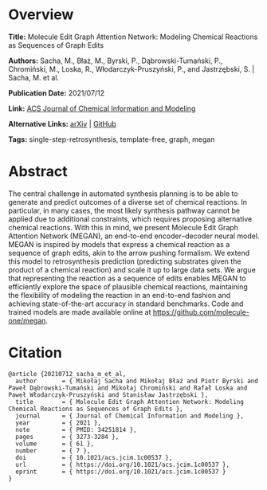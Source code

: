 # Overview
**Title:**
Molecule Edit Graph Attention Network: Modeling Chemical Reactions as Sequences of Graph Edits

**Authors:**
Sacha, M., Błaż, M., Byrski, P., Dąbrowski-Tumański, P., Chromiński, M., Loska, R., Włodarczyk-Pruszyński, P., and Jastrzębski, S. |
Sacha, M. et al.

**Publication Date:**
2021/07/12

**Link:**
[ACS Journal of Chemical Information and Modeling](https://pubs.acs.org/doi/10.1021/acs.jcim.1c00537)

**Alternative Links:**
[arXiv](https://arxiv.org/abs/2006.15426v2) |
[GitHub](https://github.com/molecule-one/megan)

**Tags:**
single-step-retrosynthesis, template-free, graph, megan


# Abstract
The central challenge in automated synthesis planning is to be able to generate and predict outcomes of a diverse set of chemical reactions.
In particular, in many cases, the most likely synthesis pathway cannot be applied due to additional constraints, which requires proposing alternative chemical reactions.
With this in mind, we present Molecule Edit Graph Attention Network (MEGAN), an end-to-end encoder–decoder neural model.
MEGAN is inspired by models that express a chemical reaction as a sequence of graph edits, akin to the arrow pushing formalism.
We extend this model to retrosynthesis prediction (predicting substrates given the product of a chemical reaction) and scale it up to large data sets.
We argue that representing the reaction as a sequence of edits enables MEGAN to efficiently explore the space of plausible chemical reactions, maintaining the flexibility of modeling the reaction in an end-to-end fashion and achieving state-of-the-art accuracy in standard benchmarks.
Code and trained models are made available online at https://github.com/molecule-one/megan.


# Citation
```
@article {20210712_sacha_m_et_al,
  author       = { Mikołaj Sacha and Mikołaj Błaż and Piotr Byrski and Paweł Dąbrowski-Tumański and Mikołaj Chromiński and Rafał Loska and Paweł Włodarczyk-Pruszyński and Stanisław Jastrzębski },
  title        = { Molecule Edit Graph Attention Network: Modeling Chemical Reactions as Sequences of Graph Edits },
  journal      = { Journal of Chemical Information and Modeling },
  year         = { 2021 },
  note         = { PMID: 34251814 },
  pages        = { 3273-3284 },
  volume       = { 61 },
  number       = { 7 },
  doi          = { 10.1021/acs.jcim.1c00537 },
  url          = { https://doi.org/10.1021/acs.jcim.1c00537 },
  eprint       = { https://doi.org/10.1021/acs.jcim.1c00537 }
}
```
